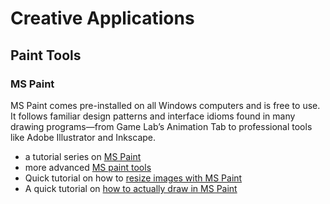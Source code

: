 # Creative Applications

## Paint Tools

### MS Paint

MS Paint comes pre-installed on all Windows computers and is free to use. It follows familiar design patterns and interface idioms found in many drawing programs—from Game Lab’s Animation Tab to professional tools like Adobe Illustrator and Inkscape.

* a tutorial series on [MS Paint](https://www.youtube.com/watch?v=7ktjQnYl5UM&list=PL_dhPga7ruuf_EkVXhkp_QoEWBzZEdIsp&index=6)
* more advanced [MS paint tools](https://www.youtube.com/watch?v=A9jQ2NRgfMQ)
* Quick tutorial on how to [resize images with MS Paint](https://www.youtube.com/watch?v=BMvAvhAa098)
* A quick tutorial on [how to actually draw in MS Paint](https://www.youtube.com/watch?v=DjB0Eceir4k)
